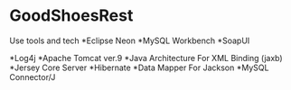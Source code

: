 # GoodShoesRest
Use tools and tech
 *Eclipse Neon
 *MySQL Workbench
 *SoapUI
 
 *Log4j
 *Apache Tomcat ver.9
 *Java Architecture For XML Binding (jaxb)
 *Jersey Core Server
 *Hibernate
 *Data Mapper For Jackson
 *MySQL Connector/J
